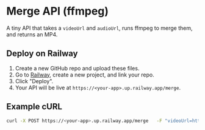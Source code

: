 # Merge API (ffmpeg)

A tiny API that takes a `videoUrl` and `audioUrl`, runs ffmpeg to merge them, and returns an MP4.

## Deploy on Railway
1. Create a new GitHub repo and upload these files.
2. Go to [Railway](https://railway.app/), create a new project, and link your repo.
3. Click "Deploy".
4. Your API will be live at `https://<your-app>.up.railway.app/merge`.

## Example cURL
```bash
curl -X POST https://<your-app>.up.railway.app/merge   -F "videoUrl=https://example.com/video.mp4"   -F "audioUrl=https://example.com/audio.mp3"   --output merged.mp4
```
